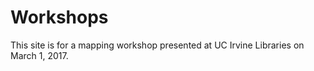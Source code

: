 # Workshops
This site is for a mapping workshop presented at UC Irvine Libraries on March 1, 2017. 
